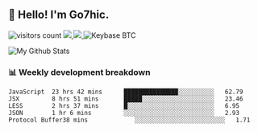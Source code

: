 ## 👋 Hello! I'm Go7hic.

 ![visitors count](https://visitors-by-url-pls-dont-use-this-in-your-repo.vercel.app/Go7hic-github-readme)
 <a href="https://twitter.com/Go7hic">
    <img src="https://img.shields.io/badge/-@Go7hic-1ca0f1?style=flat-square&labelColor=1ca0f1&logo=twitter&logoColor=white&link=https://twitter.com/Go7hic">
   <a/>
   <a href="mailto:gtfx0209@gmail.com">
    <img src="https://img.shields.io/badge/-gtfx0209@gmail.com-c14438?style=flat-square&logo=Gmail&logoColor=white&link=mailto:gtfx0209@gmail.com">
   <a/>
    ![Keybase BTC](https://img.shields.io/keybase/btc/Go7hic)
 <!--
🔭 I’m currently working
🌱 I’m currently learning
💬 Ask me about 
📫 How to reach me: 
⚡ Fun fact: 
-->

![My Github Stats](https://github-readme-stats.vercel.app/api?username=Go7hic&show_icons=true&count_private=true)



### 📊 Weekly development breakdown
<!--START_SECTION:waka-->
```text
JavaScript  23 hrs 42 mins      ███████████████░░░░░░░░░░   62.79 
JSX         8 hrs 51 mins       █████░░░░░░░░░░░░░░░░░░░░   23.46 
LESS        2 hrs 37 mins       █░░░░░░░░░░░░░░░░░░░░░░░░   6.95 
JSON        1 hr 6 mins         ░░░░░░░░░░░░░░░░░░░░░░░░░   2.93 
Protocol Buffer38 mins             ░░░░░░░░░░░░░░░░░░░░░░░░░   1.71
```
<!--END_SECTION:waka-->

